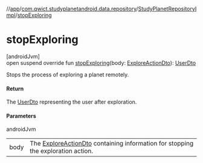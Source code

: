 //[app](../../../index.md)/[com.qwict.studyplanetandroid.data.repository](../index.md)/[StudyPlanetRepositoryImpl](index.md)/[stopExploring](stop-exploring.md)

# stopExploring

[androidJvm]\
open suspend override fun [stopExploring](stop-exploring.md)(body: [ExploreActionDto](../../com.qwict.studyplanetandroid.data.remote.dto/-explore-action-dto/index.md)): [UserDto](../../com.qwict.studyplanetandroid.data.remote.dto/-user-dto/index.md)

Stops the process of exploring a planet remotely.

#### Return

The [UserDto](../../com.qwict.studyplanetandroid.data.remote.dto/-user-dto/index.md) representing the user after exploration.

#### Parameters

androidJvm

| | |
|---|---|
| body | The [ExploreActionDto](../../com.qwict.studyplanetandroid.data.remote.dto/-explore-action-dto/index.md) containing information for stopping the exploration action. |
